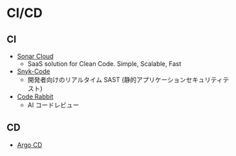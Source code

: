 # CI/CD

## CI

- [Sonar Cloud](https://www.sonarsource.com/products/sonarcloud/)
  - SaaS solution for Clean Code. Simple, Scalable, Fast
- [Snyk-Code](https://snyk.io/jp/product/snyk-code/)
  - 開発者向けのリアルタイム SAST (静的アプリケーションセキュリティテスト)
- [Code Rabbit](https://coderabbit.ai/ja/)
  - AI コードレビュー

## CD

- [Argo CD](https://argo-cd.readthedocs.io/en/stable/)
